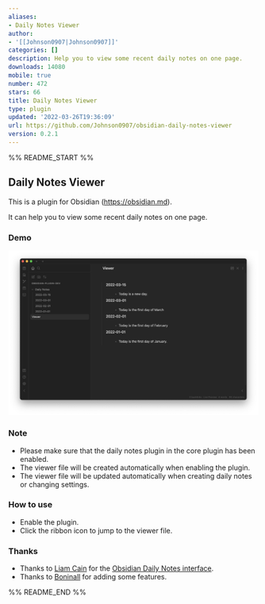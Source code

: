 ```yaml
---
aliases:
- Daily Notes Viewer
author:
- '[[Johnson0907|Johnson0907]]'
categories: []
description: Help you to view some recent daily notes on one page.
downloads: 14080
mobile: true
number: 472
stars: 66
title: Daily Notes Viewer
type: plugin
updated: '2022-03-26T19:36:09'
url: https://github.com/Johnson0907/obsidian-daily-notes-viewer
version: 0.2.1
---
```


%% README_START %%

## Daily Notes Viewer

This is a plugin for Obsidian (https://obsidian.md).

It can help you to view some recent daily notes on one page.

### Demo

![demo](https://raw.githubusercontent.com/Johnson0907/obsidian-daily-notes-viewer/HEAD/img/demo.png)

### Note

-   Please make sure that the daily notes plugin in the core plugin has been enabled.
-   The viewer file will be created automatically when enabling the plugin.
-   The viewer file will be updated automatically when creating daily notes or changing settings.

### How to use

-   Enable the plugin.
-   Click the ribbon icon to jump to the viewer file.

### Thanks

-   Thanks to [Liam Cain](https://github.com/liamcain) for the [Obsidian Daily Notes interface](https://github.com/liamcain/obsidian-daily-notes-interface).
-   Thanks to [Boninall](https://github.com/Quorafind) for adding some features.


%% README_END %%
